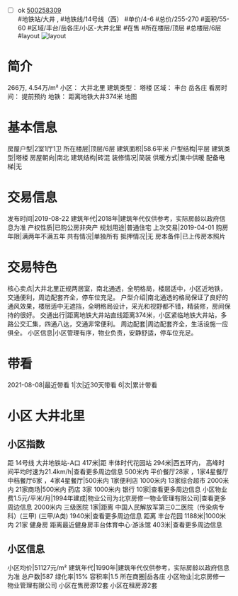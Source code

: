 - [ ] ok [500258309](https://bj.5i5j.com/ershoufang/500258309.html)  
 #地铁站/大井 ,  #地铁线/14号线（西）
#单价/4-6 #总价/255-270 #面积/55-60   #区域/丰台/岳各庄/小区-大井北里 #在售 #所在楼层/顶层 #总楼层/6层 #layout 
![layout](http://image2.5i5j.com//group2/M00/A3/16/CgqJNF1aO5OAViT1AAIQYBKEWzI656.jpg_P5.jpg) 
# 简介 
 266万,  4.54万/m² 
小区： 大井北里
建筑类型： 塔楼
区域： 丰台 岳各庄
看房时间： 提前预约
地铁： 距离地铁大井374米 地图
# 基本信息 
 房屋户型|2室1厅1卫
所在楼层|顶层/6层
建筑面积|58.6平米
户型结构|平层
建筑类型|塔楼
房屋朝向|南北
建筑结构|砖混
装修情况|简装
供暖方式|集中供暖
配备电梯|无
# 交易信息 
 发布时间|2019-08-22
建筑年代|2018年|建筑年代仅供参考，实际房龄以政府信息为准
产权性质|已购公房非央产
规划用途|普通住宅
上次交易|2019-04-01
购房年限|满两年不满五年
共有情况|单独所有
抵押情况|无
房本备件|已上传房本照片
# 交易特色 
 核心卖点|大井北里正规两居室，南北通透，全明格局，楼层适中，小区近地铁，交通便利，周边配套齐全，停车位充足。
户型介绍|南北通透的格局保证了良好的通风效果，楼层适中无遮挡，全明格局设计，采光和视野都不错，精装修，房间保持的很好。
交通出行|距离地铁大井站直线距离374米，小区紧临地铁大井站，多路公交汇集，四通八达，交通非常便利。
周边配套|周边配套齐全，生活设施一应俱全。
小区信息|小区管理有序，物业负责，安静舒适，停车位充足。
# 带看 
 2021-08-08|最近带看	 1|次|近30天带看	 6|次|累计带看
# 小区 大井北里
## 小区指数 
 距 14号线 大井地铁站-A口 417米|距 丰体时代花园站 294米|西五环内， 高峰时间平均时速为21.4km/h|查看更多周边信息
500米内 平价餐厅28家 ，1家4星餐厅
中档餐厅6家 ，4家4星餐厅|500米内 1家便利店
1000米内 13家综合超市
2000米内 21家商场|500米内 药店 3家
1000米内 银行 10家|查看更多周边信息
小区物业费1.5元/平米/月|1994年建成|物业公司为北京房修一物业管理有限公司|查看更多周边信息
2000米内 三级医院 1家|距离 中国人民解放军第三0二医院（传染病专科）(三甲) (三甲/A类) 1940米|查看更多周边信息
距离 丰台花园 1188米|1000米内 21家 健身房
距离最近健身房丰台体育中心·游泳馆 403米|查看更多周边信息
## 小区信息 
 小区均价|51127元/m²
建筑年代|1990年|建筑年代仅供参考，实际房龄以政府信息为准
总户数|587
绿化率|15%
容积率|1.5
所在商圈|岳各庄
小区物业|北京房修一物业管理有限公司
小区在售房源12套
小区在租房源2套
